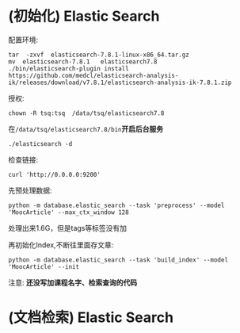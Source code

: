 # (初始化) Elastic Search

配置环境:

```
tar  -zxvf  elasticsearch-7.8.1-linux-x86_64.tar.gz
mv  elasticsearch-7.8.1   elasticsearch7.8
./bin/elasticsearch-plugin install https://github.com/medcl/elasticsearch-analysis-ik/releases/download/v7.8.1/elasticsearch-analysis-ik-7.8.1.zip
```

授权:

```
chown -R tsq:tsq  /data/tsq/elasticsearch7.8
```

在`/data/tsq/elasticsearch7.8/bin`**开启后台服务**

```
./elasticsearch -d
```

检查链接:

```
curl 'http://0.0.0.0:9200'
```

先预处理数据:

```
python -m database.elastic_search --task 'preprocess' --model 'MoocArticle' --max_ctx_window 128
```

处理出来1.6G，但是tags等标签没有加

再初始化Index,不断往里面存文章:

```
python -m database.elastic_search --task 'build_index' --model 'MoocArticle' --init
```

注意: **还没写加课程名字、检索查询的代码**

# (文档检索) Elastic Search

